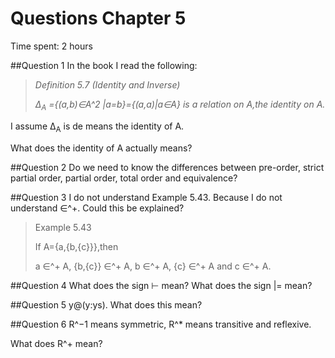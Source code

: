 # Questions Chapter 5


Time spent: 2 hours


##Question 1
In the book I read the following:

>*Definition 5.7 (Identity and Inverse)*
>
>*∆<sub>A</sub> ={(a,b)∈A^2 |a=b}={(a,a)|a∈A} is a relation on A,the identity on A.*

I assume ∆<sub>A</sub> is de means the identity of A. 

What does the identity of A actually means?

##Question 2
Do we need to know the differences between pre-order, strict partial order, partial order, total order and equivalence?


##Question 3
I do not understand Example 5.43. Because I do not understand ∈^+. Could this be explained?

> Example 5.43 	
> 
> If A={a,{b,{c}}},then
> >a ∈^+ A, {b,{c}} ∈^+ A, b ∈^+ A, {c} ∈^+ A and c ∈^+ A. 

##Question 4
What does the sign ⊢ mean?
What does the sign |= mean?

##Question 5
y@(y:ys). What does this mean?

##Question 6
R^−1 means symmetric, R^* means transitive and reflexive.

What does R^+ mean?


